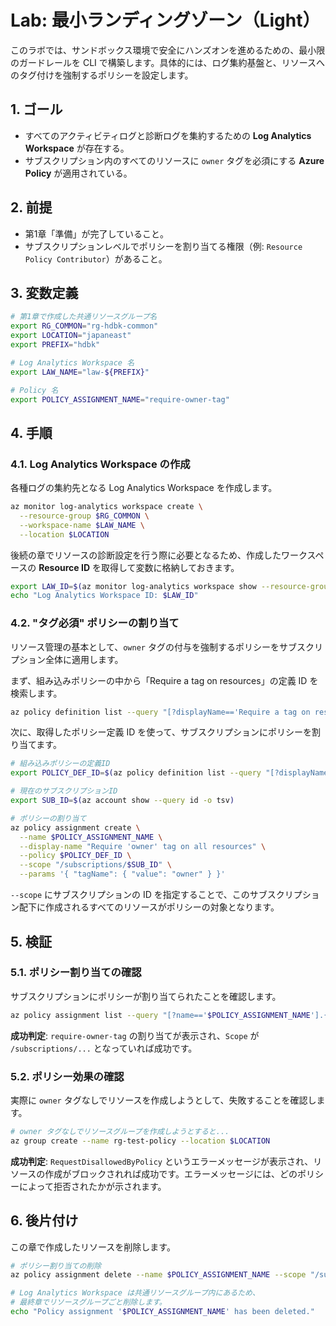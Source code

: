 # Lab: 最小ランディングゾーン（Light）

このラボでは、サンドボックス環境で安全にハンズオンを進めるための、最小限のガードレールを CLI で構築します。具体的には、ログ集約基盤と、リソースへのタグ付けを強制するポリシーを設定します。

## 1. ゴール

- すべてのアクティビティログと診断ログを集約するための **Log Analytics Workspace** が存在する。
- サブスクリプション内のすべてのリソースに `owner` タグを必須にする **Azure Policy** が適用されている。

## 2. 前提

- 第1章「準備」が完了していること。
- サブスクリプションレベルでポリシーを割り当てる権限（例: `Resource Policy Contributor`）があること。

## 3. 変数定義

```bash
# 第1章で作成した共通リソースグループ名
export RG_COMMON="rg-hdbk-common"
export LOCATION="japaneast"
export PREFIX="hdbk"

# Log Analytics Workspace 名
export LAW_NAME="law-${PREFIX}"

# Policy 名
export POLICY_ASSIGNMENT_NAME="require-owner-tag"
```

## 4. 手順

### 4.1. Log Analytics Workspace の作成

各種ログの集約先となる Log Analytics Workspace を作成します。

```bash
az monitor log-analytics workspace create \
  --resource-group $RG_COMMON \
  --workspace-name $LAW_NAME \
  --location $LOCATION
```

後続の章でリソースの診断設定を行う際に必要となるため、作成したワークスペースの **Resource ID** を取得して変数に格納しておきます。

```bash
export LAW_ID=$(az monitor log-analytics workspace show --resource-group $RG_COMMON --workspace-name $LAW_NAME --query id -o tsv)
echo "Log Analytics Workspace ID: $LAW_ID"
```

### 4.2. "タグ必須" ポリシーの割り当て

リソース管理の基本として、`owner` タグの付与を強制するポリシーをサブスクリプション全体に適用します。

まず、組み込みポリシーの中から「Require a tag on resources」の定義 ID を検索します。

```bash
az policy definition list --query "[?displayName=='Require a tag on resources'].id" -o tsv
```

次に、取得したポリシー定義 ID を使って、サブスクリプションにポリシーを割り当てます。

```bash
# 組み込みポリシーの定義ID
export POLICY_DEF_ID=$(az policy definition list --query "[?displayName=='Require a tag on resources'].id" -o tsv)

# 現在のサブスクリプションID
export SUB_ID=$(az account show --query id -o tsv)

# ポリシーの割り当て
az policy assignment create \
  --name $POLICY_ASSIGNMENT_NAME \
  --display-name "Require 'owner' tag on all resources" \
  --policy $POLICY_DEF_ID \
  --scope "/subscriptions/$SUB_ID" \
  --params '{ "tagName": { "value": "owner" } }'
```

`--scope` にサブスクリプションの ID を指定することで、このサブスクリプション配下に作成されるすべてのリソースがポリシーの対象となります。

## 5. 検証

### 5.1. ポリシー割り当ての確認

サブスクリプションにポリシーが割り当てられたことを確認します。

```bash
az policy assignment list --query "[?name=='$POLICY_ASSIGNMENT_NAME'].{Name:displayName, Scope:scope}" -o table
```

**成功判定**:
`require-owner-tag` の割り当てが表示され、`Scope` が `/subscriptions/...` となっていれば成功です。

### 5.2. ポリシー効果の確認

実際に `owner` タグなしでリソースを作成しようとして、失敗することを確認します。

```bash
# owner タグなしでリソースグループを作成しようとすると...
az group create --name rg-test-policy --location $LOCATION
```

**成功判定**:
`RequestDisallowedByPolicy` というエラーメッセージが表示され、リソースの作成がブロックされれば成功です。エラーメッセージには、どのポリシーによって拒否されたかが示されます。

## 6. 後片付け

この章で作成したリソースを削除します。

```bash
# ポリシー割り当ての削除
az policy assignment delete --name $POLICY_ASSIGNMENT_NAME --scope "/subscriptions/$SUB_ID"

# Log Analytics Workspace は共通リソースグループ内にあるため、
# 最終章でリソースグループごと削除します。
echo "Policy assignment '$POLICY_ASSIGNMENT_NAME' has been deleted."
```

